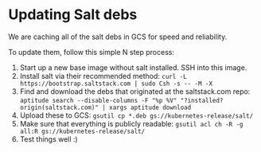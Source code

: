 # Updating Salt debs

We are caching all of the salt debs in GCS for speed and reliability.

To update them, follow this simple N step process:

1. Start up a new base image without salt installed.  SSH into this image.
2. Install salt via their recommended method: `curl -L https://bootstrap.saltstack.com | sudo Csh -s -- -M -X`
3. Find and download the debs that originated at the saltstack.com repo: `aptitude search --disable-columns -F "%p %V" "?installed?origin(saltstack.com)" | xargs aptitude download`
4. Upload these to GCS: `gsutil cp *.deb gs://kubernetes-release/salt/`
5. Make sure that everything is publicly readable: `gsutil acl ch -R -g all:R gs://kubernetes-release/salt/`
6. Test things well :)
